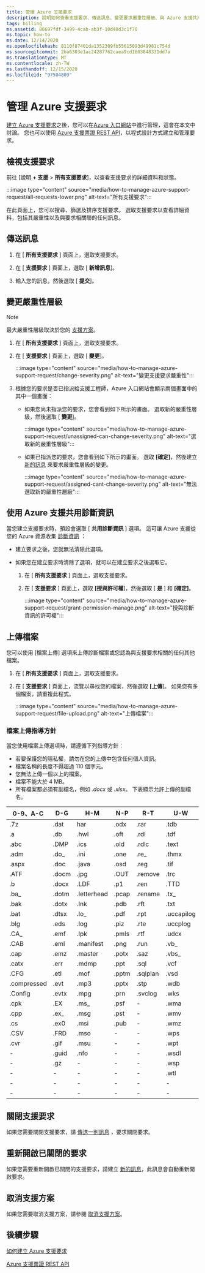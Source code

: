 ```yaml
---
title: 管理 Azure 支援要求
description: 說明如何查看支援要求、傳送訊息、變更要求嚴重性層級、與 Azure 支援共用診斷資訊、重新開啟已關閉的支援要求，以及上傳檔案。
tags: billing
ms.assetid: 86697fdf-3499-4cab-ab3f-10d40d3c1f70
ms.topic: how-to
ms.date: 12/14/2020
ms.openlocfilehash: 8110f87401da1352309fb55615093d49981c754d
ms.sourcegitcommit: 2ba6303e1ac24287762caea9cd1603848331dd7a
ms.translationtype: MT
ms.contentlocale: zh-TW
ms.lasthandoff: 12/15/2020
ms.locfileid: "97504809"
---
```

# <a name="manage-an-azure-support-request"></a>管理 Azure 支援要求

[建立 Azure 支援要求](how-to-create-azure-support-request.md)之後，您可以在[Azure 入口網站](https://portal.azure.com)中進行管理，這會在本文中討論。 您也可以使用 [Azure 支援票證 REST API](/rest/api/support)，以程式設計方式建立和管理要求。

## <a name="view-support-requests"></a>檢視支援要求

前往 [說明 **+ 支援**  >   **所有支援要求**]，以查看支援要求的詳細資料和狀態。

:::image type="content" source="media/how-to-manage-azure-support-request/all-requests-lower.png" alt-text="所有支援要求":::

在此頁面上，您可以搜尋、篩選及排序支援要求。 選取支援要求以查看詳細資料，包括其嚴重性以及與要求相關聯的任何訊息。

## <a name="send-a-message"></a>傳送訊息

1. 在 [ **所有支援要求** ] 頁面上，選取支援要求。

1. 在 [ **支援要求** ] 頁面上，選取 [ **新增訊息**]。

1. 輸入您的訊息，然後選取 [ **提交**]。

## <a name="change-the-severity-level"></a>變更嚴重性層級

> [!NOTE]
> 最大嚴重性層級取決於您的 [支援方案](https://azure.microsoft.com/support/plans)。
>

1. 在 [ **所有支援要求** ] 頁面上，選取支援要求。

1. 在 [ **支援要求** ] 頁面上，選取 [ **變更**]。

    :::image type="content" source="media/how-to-manage-azure-support-request/change-severity.png" alt-text="變更支援要求嚴重性":::

1. 根據您的要求是否已指派給支援工程師，Azure 入口網站會顯示兩個畫面中的其中一個畫面：

    - 如果您尚未指派您的要求，您會看到如下所示的畫面。 選取新的嚴重性層級，然後選取 [ **變更**]。

        :::image type="content" source="media/how-to-manage-azure-support-request/unassigned-can-change-severity.png" alt-text="選取新的嚴重性層級":::

    - 如果已指派您的要求，您會看到如下所示的畫面。 選取 **[確定]**，然後建立 [新的訊息](#send-a-message) 來要求嚴重性層級的變更。

        :::image type="content" source="media/how-to-manage-azure-support-request/assigned-cant-change-severity.png" alt-text="無法選取新的嚴重性層級":::

## <a name="share-diagnostic-information-with-azure-support"></a>使用 Azure 支援共用診斷資訊

當您建立支援要求時，預設會選取 [ **共用診斷資訊** ] 選項。 這可讓 Azure 支援從您的 Azure 資源收集 [診斷資訊](https://azure.microsoft.com/support/legal/support-diagnostic-information-collection/) ：

* 建立要求之後，您就無法清除此選項。

* 如果您在建立要求時清除了選項，就可以在建立要求之後選取它。

    1. 在 [ **所有支援要求** ] 頁面上，選取支援要求。
    
    1. 在 [ **支援要求** ] 頁面上，選取 **[授與許可權**]，然後選取 [ **是** ] 和 **[確定]**。
    
        :::image type="content" source="media/how-to-manage-azure-support-request/grant-permission-manage.png" alt-text="授與診斷資訊的許可權":::

## <a name="upload-files"></a>上傳檔案

您可以使用 [檔案上傳] 選項來上傳診斷檔案或您認為與支援要求相關的任何其他檔案。

1. 在 [ **所有支援要求** ] 頁面上，選取支援要求。

1. 在 [ **支援要求** ] 頁面上，流覽以尋找您的檔案，然後選取 **[上傳**]。 如果您有多個檔案，請重複此程式。

    :::image type="content" source="media/how-to-manage-azure-support-request/file-upload.png" alt-text="上傳檔案":::

### <a name="file-upload-guidelines"></a>檔案上傳指導方針

當您使用檔案上傳選項時，請遵循下列指導方針：

* 若要保護您的隱私權，請勿在您的上傳中包含任何個人資訊。
* 檔案名稱的長度不得超過 110 個字元。
* 您無法上傳一個以上的檔案。
* 檔案不能大於 4 MB。
* 所有檔案都必須有副檔名，例如 *.docx* 或 *.xlsx*。 下表顯示允許上傳的副檔名。

| 0-9、A-C     | D-G   | H-M         | N-P   | R-T      | U-W        | X-Z     |
|-------------|-------|-------------|-------|----------|------------|---------|
| .7z         | .dat  | har        | .odx  | .rar     | .tdb       | .xlam   |
| .a          | .db   | .hwl        | .oft  | .rdl     | .tdf       | .xlr    |
| .abc        | .DMP  | .ics        | .old  | .rdlc    | .text      | .xls    |
| .adm        | .do_  | .ini        | .one  | .re_     | .thmx      | .xlsb   |
| .aspx       | .doc  | .java       | .osd  | .reg     | .tif       | .xlsm   |
| .ATF        | .docm | .jpg        | .OUT  | .remove  | .trc       | .xlsx   |
| .b          | .docx | .LDF        | .p1   | .ren     | .TTD       | .xlt    |
| .ba_        | .dotm | .letterhead | .pcap | .rename  | .tx_       | .xltx   |
| .bak        | .dotx | .lnk        | .pdb  | .rft     | .txt       | .xml    |
| .bat        | .dtsx | .lo_        | .pdf  | .rpt     | .uccapilog | .xmla   |
| .blg        | .eds  | .log        | .piz  | .rte     | .uccplog   | .xps    |
| .CA_        | .emf  | .lpk        | .pmls | .rtf     | .udcx      | .xsd    |
| .CAB        | .eml  | .manifest   | .png  | .run     | .vb_       | .xsn    |
| .cap        | .emz  | .master     | .potx | .saz     | .vbs_      | .xxx    |
| .catx       | .err  | .mdmp       | .ppt  | .sql     | .vcf       | .z_     |
| .CFG        | .etl  | .mof        | .pptm | .sqlplan | .vsd       | .z01    |
| .compressed | .evt  | .mp3        | .pptx | .stp     | .wdb       | .z02    |
| .Config     | .evtx | .mpg        | .prn  | .svclog  | .wks       | .zi     |
| .cpk        | .EX   | .ms_        | .psf  | -        | .wma       | .zi_    |
| .cpp        | .ex_  | .msg        | .pst  | -        | .wmv       | .zip    |
| .cs         | .ex0  | .msi        | .pub  | -        | .wmz       | .zip_   |
| .CSV        | .FRD  | .mso        | -     | -        | .wps       | .zipp   |
| .cvr        | .gif  | .msu        | -     | -        | .wpt       | .zipped |
| -           | .guid | .nfo        | -     | -        | .wsdl      | .zippy  |
| -           | .gz   | -           | -     | -        | .wsp       | .zipx   |
| -           | -     | -           | -     | -        | .wtl       | .zit    |
| -           | -     | -           | -     | -        | -          | .zix    |
| -           | -     | -           | -     | -        | -          | .zzz    |

## <a name="close-a-support-request"></a>關閉支援要求

如果您需要關閉支援要求，請 [傳送一則訊息](#send-a-message) ，要求關閉要求。

## <a name="reopen-a-closed-request"></a>重新開啟已關閉的要求

如果您需要重新開啟已關閉的支援要求，請建立 [新的訊息](#send-a-message)，此訊息會自動重新開啟要求。

## <a name="cancel-a-support-plan"></a>取消支援方案

如果您需要取消支援方案，請參閱 [取消支援方案](../../cost-management-billing/manage/cancel-azure-subscription.md#cancel-a-support-plan)。

## <a name="next-steps"></a>後續步驟

[如何建立 Azure 支援要求](how-to-create-azure-support-request.md)

[Azure 支援票證 REST API](/rest/api/support)
